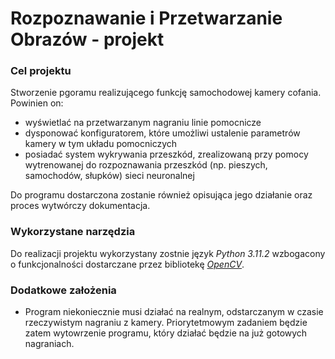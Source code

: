# Rozpoznawanie i Przetwarzanie Obrazów - projekt

### Cel projektu
Stworzenie pgoramu realizującego funkcję samochodowej kamery cofania. Powinien on:
* wyświetlać na przetwarzanym nagraniu linie pomocnicze
* dysponować konfiguratorem, które umożliwi ustalenie parametrów kamery w tym układu pomocniczych
*  posiadać system wykrywania przeszkód, zrealizowaną przy pomocy wytrenowanej do rozpoznawania przeszkód (np. pieszych, samochodów, słupków) sieci neuronalnej

Do programu dostarczona zostanie również opisująca jego działanie oraz proces wytwórczy dokumentacja.

### Wykorzystane narzędzia
Do realizacji projektu wykorzystany zostnie język _Python 3.11.2_ wzbogacony o funkcjonalności dostarczane przez bibliotekę [_OpenCV_](https://opencv.org/).

### Dodatkowe założenia
* Program niekoniecznie musi działać na realnym, odstarczanym w czasie rzeczywistym nagraniu z kamery. Priorytetmowym zadaniem będzie zatem wytowrzenie programu, który działać będzie na już gotowych nagraniach.